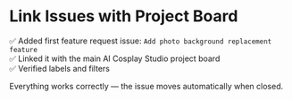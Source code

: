 # Link Issues with Project Board

✅ Added first feature request issue: `Add photo background replacement feature`  
✅ Linked it with the main AI Cosplay Studio project board  
✅ Verified labels and filters  

Everything works correctly — the issue moves automatically when closed.

